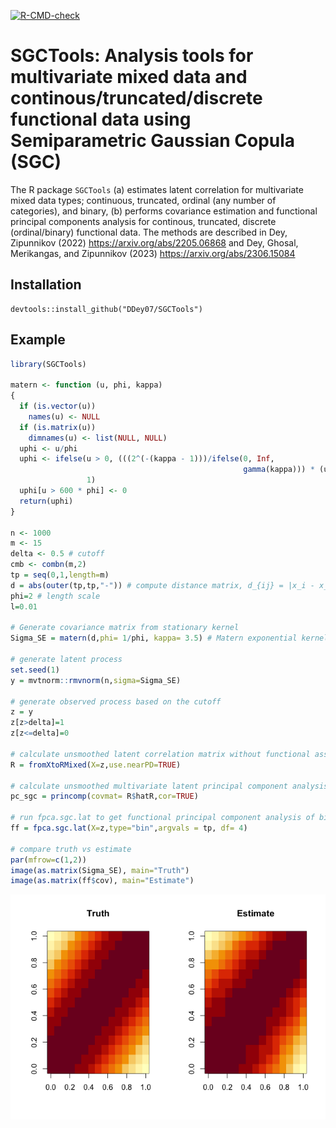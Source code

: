<!-- README.md is generated from README.Rmd. Please edit that file -->
<!-- badges: start -->

[![R-CMD-check](https://github.com/Ddey07/SGCTools/actions/workflows/R-CMD-check.yaml/badge.svg)](https://github.com/Ddey07/SGCTools/actions/workflows/R-CMD-check.yaml)
<!-- badges: end -->

# SGCTools: Analysis tools for multivariate mixed data and continous/truncated/discrete functional data using Semiparametric Gaussian Copula (SGC)

The R package `SGCTools` (a) estimates latent correlation for
multivariate mixed data types; continuous, truncated, ordinal (any
number of categories), and binary, (b) performs covariance estimation
and functional principal components analysis for continous, truncated,
discrete (ordinal/binary) functional data. The methods are described in
Dey, Zipunnikov (2022) <https://arxiv.org/abs/2205.06868> and Dey,
Ghosal, Merikangas, and Zipunnikov (2023)
<https://arxiv.org/abs/2306.15084>

## Installation

``` install
devtools::install_github("DDey07/SGCTools")
```

## Example

``` r
library(SGCTools)

matern <- function (u, phi, kappa)
{
  if (is.vector(u))
    names(u) <- NULL
  if (is.matrix(u))
    dimnames(u) <- list(NULL, NULL)
  uphi <- u/phi
  uphi <- ifelse(u > 0, (((2^(-(kappa - 1)))/ifelse(0, Inf,
                                                    gamma(kappa))) * (uphi^kappa) * besselK(x = uphi, nu = kappa)),
                 1)
  uphi[u > 600 * phi] <- 0
  return(uphi)
}

n <- 1000
m <- 15
delta <- 0.5 # cutoff
cmb <- combn(m,2)
tp = seq(0,1,length=m)
d = abs(outer(tp,tp,"-")) # compute distance matrix, d_{ij} = |x_i - x_j|
phi=2 # length scale
l=0.01

# Generate covariance matrix from stationary kernel
Sigma_SE = matern(d,phi= 1/phi, kappa= 3.5) # Matern exponential kernel

# generate latent process
set.seed(1)
y = mvtnorm::rmvnorm(n,sigma=Sigma_SE)

# generate observed process based on the cutoff
z = y
z[z>delta]=1
z[z<=delta]=0

# calculate unsmoothed latent correlation matrix without functional assumption
R = fromXtoRMixed(X=z,use.nearPD=TRUE)

# calculate unsmoothed multivariate latent principal component analysis using SGC
pc_sgc = princomp(covmat= R$hatR,cor=TRUE)

# run fpca.sgc.lat to get functional principal component analysis of binary data
ff = fpca.sgc.lat(X=z,type="bin",argvals = tp, df= 4)

# compare truth vs estimate
par(mfrow=c(1,2))
image(as.matrix(Sigma_SE), main="Truth")
image(as.matrix(ff$cov), main="Estimate")
```

![](README-example-1.png)<!-- -->
